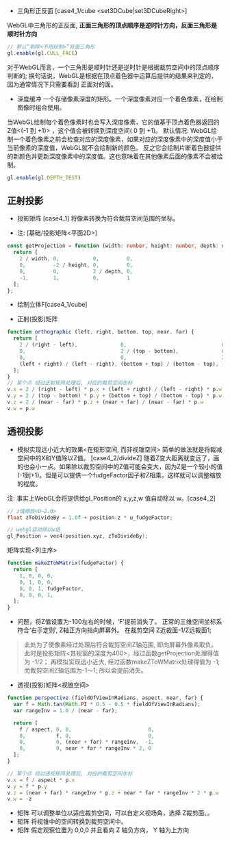 * 三角形正反面  [case4_1/cube <set3DCube|set3DCubeRight>]

WebGL中三角形的正反面, **正面三角形的顶点顺序是逆时针方向，反面三角形是顺时针方向**
[]('./assets/三角形正反面.png')

```ts
// 默认“剔除<不用绘制>”背面三角形
gl.enable(gl.CULL_FACE)
```
对于WebGL而言，一个三角形是顺时针还是逆时针是根据裁剪空间中的顶点顺序判断的; 换句话说，WebGL是根据在顶点着色器中运算后提供的结果来判定的，因为通常情况下只需要看到 正面对的面。

* 深度缓冲
一个存储像素深度的矩形。一个深度像素对应一个着色像素，在绘制图像时组合使用。

当WebGL绘制每个着色像素时也会写入深度像素，它的值基于顶点着色器返回的Z值<(-1 到 +1)> ，这个值会被转换到深度空间( 0 到 +1)。
默认情况: WebGL绘制一个着色像素之前会检查对应的深度像素，如果对应的深度像素中的深度值小于当前像素的深度值，WebGL就不会绘制新的颜色。 反之它会绘制片断着色器提供的新颜色并更新深度像素中的深度值。这也意味着在其他像素后面的像素不会被绘制。
```ts
gl.enable(gl.DEPTH_TEST)
```

## 正射投影

* 投影矩阵 [case4_1]
将像素转换为符合裁剪空间范围的坐标。
- 注: [基础/投影矩阵<平面2D>]
```ts
const getProjection = function (width: number, height: number, depth: number){
  return [
    2 / width, 0,           0,         0,
    0,         -2 / height, 0,         0,
    0,         0,           2 / depth, 0,
    -1,        1,           0,         1
  ];
};
```

* 绘制立体F[case4_1/cube]

* 正射(投影)矩阵
```ts
function orthographic (left, right, bottom, top, near, far) {
  return [
    2 / (right - left),              0,                               0,                           0,
    0,                               2 / (top - bottom),              0,                           0,
    0,                               0,                               2 / (near - far),            0,
    (left + right) / (left - right), (bottom + top) / (bottom - top), (near + far) / (near - far), 1,
  ];
}
// 某个点 经过正射矩阵处理后, 对应的裁剪空间坐标
v.x = 2 / (right - left) * p.x + (left + right) / (left - right) * p.w
v.y = 2 / (top - bottom) * p.y + (bottom + top) / (bottom - top) * p.w
v.z = 2 / (near - far) * p.z + (near + far) / (near - far) * p.w
v.w = p.w
```

## 透视投影

* 模拟实现远小近大的效果<在矩形空间, 而非视锥空间>
简单的做法就是将裁减空间中的X和Y值除以Z值。 [case4_2/divideZ]
随着Z变大距离就变远了，画的也会小一点。如果除以裁剪空间中的Z值可能会变大，因为Z是一个较小的值(-1到+1)。但是可以提供一个fudgeFactor因子和Z相乘，这样就可以调整缩放的程度。

注: 事实上WebGL会将提供给gl_Position的 x,y,z,w 值自动除以 w。[case4_2]

```c++
// z值缩放<0~2.0>
float zToDivideBy = 1.0f + position.z * u_fudgeFactor;

// webgl自动除以w值
gl_Position = vec4(position.xyz, zToDivideBy);
```

矩阵实现<列主序>
```ts
function makeZToWMatrix(fudgeFactor) {
  return [
    1, 0, 0, 0,
    0, 1, 0, 0,
    0, 0, 1, fudgeFactor,
    0, 0, 0, 1,
  ];
}
```

- 问题，将Z值设置为-100左右的时候，‘F’提前消失了。
正常的三维空间坐标系符合‘右手定则’, Z轴正方向指向屏幕外。 在裁剪空间 Z近裁面-1/Z远裁面1;

> 此处为了使像素经过处理后符合裁剪空间Z轴范围, 即向屏幕外像素取负。
此时是投影矩阵<其视窗的深度为400>，经过函数getProjection处理得值为 -1/2；
再模拟实现远小近大, 经过函数makeZToWMatrix处理得值为 -1;
而裁剪空间Z轴范围为-1～1; 所以会提前消失。

* 透视(投影)矩阵<视锥空间>
```ts
function perspective (fieldOfViewInRadians, aspect, near, far) {
  var f = Math.tan(Math.PI * 0.5 - 0.5 * fieldOfViewInRadians);
  var rangeInv = 1.0 / (near - far);

  return [
    f / aspect, 0, 0,                         0,
    0,          f, 0,                         0,
    0,          0, (near + far) * rangeInv,  -1,
    0,          0, near * far * rangeInv * 2, 0
  ];
}

// 某个点 经过透视矩阵处理后, 对应的裁剪空间坐标
v.x = f / aspect * p.x
v.y = f * p.y
v.z = (near + far) * rangeInv * p.z + near * far * rangeInv * 2 * p.w
v.w = -z
```
- 矩阵 可以调整单位以适应裁剪空间，可以自定义视场角，选择 Z裁剪面。。
- 矩阵 将视锥中的空间转换到裁剪空间中。
- 矩阵 假定观察位置为 0,0,0 并且看向 Z 轴负方向， Y 轴为上方向
